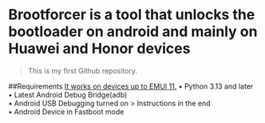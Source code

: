 # Brootforcer is a tool that unlocks the bootloader on android and mainly on Huawei and Honor devices
> This is my first Github repository.

##Requirements
<ins>It works on devices up to EMUI 11.</ins>
• Python 3.13 and later\
• Latest Android Debug Bridge(adb)\
• Android USB Debugging turned on > Instructions in the end\
• Android Device in Fastboot mode


